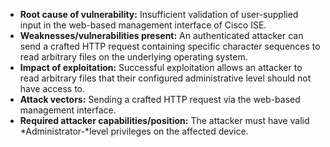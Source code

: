 - **Root cause of vulnerability:** Insufficient validation of user-supplied input in the web-based management interface of Cisco ISE.
- **Weaknesses/vulnerabilities present:** An authenticated attacker can send a crafted HTTP request containing specific character sequences to read arbitrary files on the underlying operating system.
- **Impact of exploitation:** Successful exploitation allows an attacker to read arbitrary files that their configured administrative level should not have access to.
- **Attack vectors:** Sending a crafted HTTP request via the web-based management interface.
- **Required attacker capabilities/position:** The attacker must have valid *Administrator-*level privileges on the affected device.